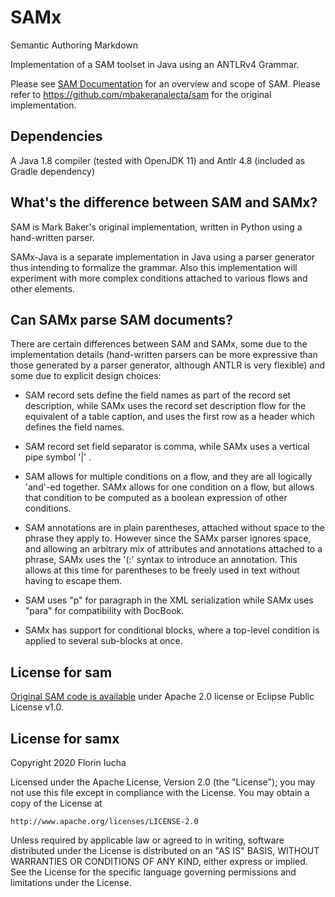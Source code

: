 SAMx
====

Semantic Authoring Markdown

Implementation of a SAM toolset in Java using an ANTLRv4 Grammar.

Please see [SAM Documentation](https://mbakeranalecta.github.io/sam/) for 
an overview and scope of SAM. Please refer to
https://github.com/mbakeranalecta/sam for the original implementation.

Dependencies
------------

A Java 1.8 compiler (tested with OpenJDK 11) and Antlr 4.8 (included as Gradle
dependency)


What's the difference between SAM and SAMx?
-------------------------------------------

SAM is Mark Baker's original implementation, written in Python using a
hand-written parser.

SAMx-Java is a separate implementation in Java using a parser generator thus
intending to formalize the grammar. Also this implementation will experiment
with more complex conditions attached to various flows and other elements.


Can SAMx parse SAM documents?
-----------------------------

There are certain differences between SAM and SAMx, some due to the
implementation details (hand-written parsers can be more expressive than
those generated by a parser generator, although ANTLR is very flexible) and
some due to explicit design choices:

* SAM record sets define the field names as part of the record set
description, while SAMx uses the record set description flow for the
equivalent of a table caption, and uses the first row as a header which
defines the field names.

* SAM record set field separator is comma, while SAMx uses a vertical pipe
symbol '|' .

* SAM allows for multiple conditions on a flow, and they are all logically
'and'-ed together. SAMx allows for one condition on a flow, but allows that
condition to be computed as a boolean expression of other conditions.

* SAM annotations are in plain parentheses, attached without space to the
phrase they apply to. However since the SAMx parser ignores space, and
allowing an arbitrary mix of attributes and annotations attached to a phrase,
SAMx uses the '(:' syntax to introduce an annotation. This allows at this time
for parentheses to be freely used in text without having to escape them.

* SAM uses "p" for paragraph in the XML serialization while SAMx uses "para"
for compatibility with DocBook.

* SAMx has support for conditional blocks, where a top-level condition is
applied to several sub-blocks at once.


License for sam
---------------

[Original SAM code is available](https://github.com/mbakeranalecta/sam/blob/master/license.txt)
under Apache 2.0 license or Eclipse Public License v1.0.

License for samx
----------------

Copyright 2020 Florin Iucha

Licensed under the Apache License, Version 2.0 (the "License");
you may not use this file except in compliance with the License.
You may obtain a copy of the License at

    http://www.apache.org/licenses/LICENSE-2.0

Unless required by applicable law or agreed to in writing, software
distributed under the License is distributed on an "AS IS" BASIS,
WITHOUT WARRANTIES OR CONDITIONS OF ANY KIND, either express or implied.
See the License for the specific language governing permissions and
limitations under the License.
